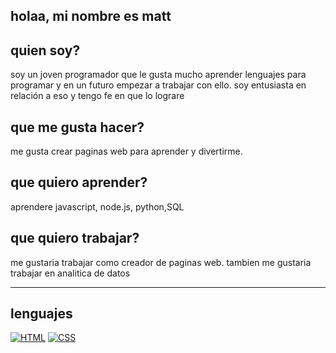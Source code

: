 ## holaa, mi nombre es matt 
## quien soy?
soy un joven programador que le gusta mucho aprender lenguajes para programar y en un futuro empezar a trabajar con ello. soy entusiasta en relación a eso y tengo fe en que lo lograre
## que me gusta hacer?
me gusta crear paginas web para aprender y divertirme.
## que quiero aprender?
aprendere javascript, node.js, python,SQL <br>
## que quiero trabajar?
me gustaria trabajar como creador de paginas web.
tambien me gustaria trabajar en analitica de datos

<hr>

## lenguajes

  [![HTML](https://img.shields.io/badge/HTML5-E34F26?style=for-the-badge&logo=html5&logoColor=white)](https://developer.mozilla.org/es/docs/Web/HTML)
[![CSS](https://img.shields.io/badge/CSS3-1572B6?style=for-the-badge&logo=css3&logoColor=white)](https://developer.mozilla.org/es/docs/Web/CSS)



<!--
**matiasbenavides-bot/matiasbenavides-bot** is a ✨ _special_ ✨ repository because its `README.md` (this file) appears on your GitHub profile.

Here are some ideas to get you started:

- 🔭 I’m currently working on ...
- 🌱 I’m currently learning ...
- 👯 I’m looking to collaborate on ...
- 🤔 I’m looking for help with ...
- 💬 Ask me about ...
- 📫 How to reach me: ...
- 😄 Pronouns: ...
- ⚡ Fun fact: ...
-->
